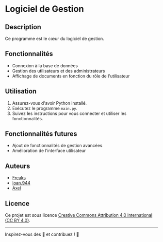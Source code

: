 # Logiciel de Gestion

## Description
Ce programme est le cœur du logiciel de gestion.

## Fonctionnalités
- Connexion à la base de données
- Gestion des utilisateurs et des administrateurs
- Affichage de documents en fonction du rôle de l'utilisateur

## Utilisation
1. Assurez-vous d'avoir Python installé.
2. Exécutez le programme `main.py`.
3. Suivez les instructions pour vous connecter et utiliser les fonctionnalités.

## Fonctionnalités futures
- Ajout de fonctionnalités de gestion avancées
- Amélioration de l'interface utilisateur

## Auteurs
- [Freaks](https://github.com/Hugo-Galley)
- [Ioan.944](https://github.com/IoanDomingues)
- [Axel](https://github.com/axelinho75)

## Licence
Ce projet est sous licence [Creative Commons Attribution 4.0 International (CC BY 4.0)](https://creativecommons.org/licenses/by/4.0/legalcode).

---
Inspirez-vous des 🚀 et contribuez ! 🌟
